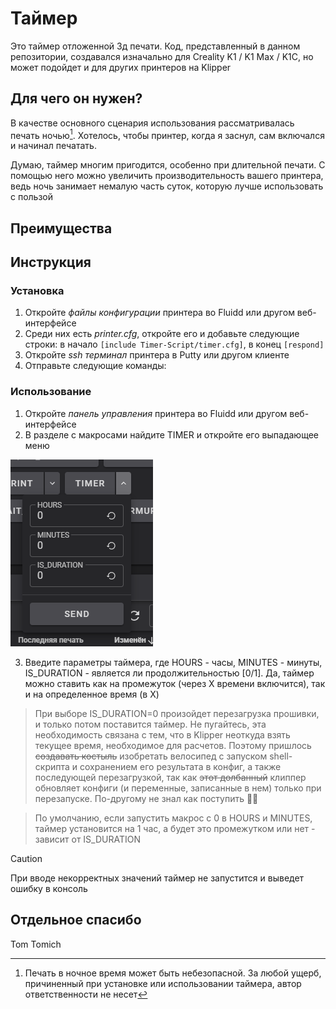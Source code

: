 # Таймер
Это таймер отложенной 3д печати. Код, представленный в данном репозитории, создавался изначально для Creality K1 / K1 Max / K1C, но может подойдет и для других принтеров на Klipper
## Для чего он нужен?
В качестве основного сценария использования рассматривалась печать ночью[^1]. Хотелось, чтобы принтер, когда я заснул, сам включался и начинал печатать.

Думаю, таймер многим пригодится, особенно при длительной печати. С помощью него можно увеличить производительность вашего принтера, ведь ночь занимает немалую часть суток, которую лучше использовать с пользой
## Преимущества

## Инструкция
### Установка
1. Откройте *файлы конфигурации* принтера во Fluidd или другом веб-интерфейсе
2. Среди них есть *printer.cfg*, откройте его и добавьте следующие строки: в начало `[include Timer-Script/timer.cfg]`, в конец `[respond]`
3. Откройте *ssh терминал* принтера в Putty или другом клиенте
4. Отправьте следующие команды:
### Использование
1. Откройте *панель управления* принтера во Fluidd или другом веб-интерфейсе
2. В разделе с макросами найдите TIMER и откройте его выпадающее меню

![Картинка для открытия](macro_on.png)

3. Введите параметры таймера, где HOURS - часы, MINUTES - минуты, IS_DURATION - является ли продолжительностью [0/1]. Да, таймер можно ставить как на промежуток (через X времени включится), так и на определенное время (в X)
> При выборе IS_DURATION=0 произойдет перезагрузка прошивки, и только потом поставится таймер. Не пугайтесь, эта необходимость связана с тем, что в Klipper неоткуда взять текущее время, необходимое для расчетов. Поэтому пришлось ~~создавать костыль~~ изобретать велосипед с запуском shell-скрипта и сохранением его результата в конфиг, а также последующей перезагрузкой, так как ~~этот долбанный~~ клиппер обновляет конфиги (и переменные, записанные в нем) только при перезапуске. По-другому не знал как поступить 🤷‍♂️

> По умолчанию, если запустить макрос с 0 в HOURS и MINUTES, таймер установится на 1 час, а будет это промежутком или нет - зависит от IS_DURATION

> [!CAUTION]
> При вводе некорректных значений таймер не запустится и выведет ошибку в консоль
## Отдельное спасибо
Tom Tomich

[^1]: Печать в ночное время может быть небезопасной. За любой ущерб, причиненный при установке или использовании таймера, автор ответственности не несет

